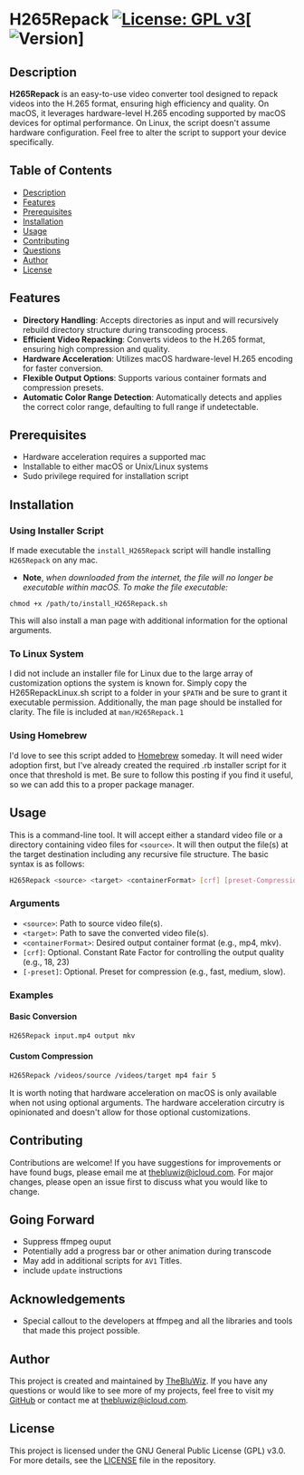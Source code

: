 # H265Repack [![License: GPL v3](https://img.shields.io/badge/License-GPLv3-blue.svg)](https://www.gnu.org/licenses/gpl-3.0)[![Version](https://img.shields.io/github/package-json/v/TheBluWiz/H265Repack)]

## Description
**H265Repack** is an easy-to-use video converter tool designed to repack videos into the H.265 format, ensuring high efficiency and quality. On macOS, it leverages hardware-level H.265 encoding supported by macOS devices for optimal performance. On Linux, the script doesn't assume hardware configuration. Feel free to alter the script to support your device specifically.

## Table of Contents
- [Description](#description)
- [Features](#features)
- [Prerequisites](#prerequisites)
- [Installation](#installation)
- [Usage](#usage)
- [Contributing](#contributing)
- [Questions](#questions)
- [Author](#author)
- [License](#license)

## Features
- **Directory Handling**: Accepts directories as input and will recursively rebuild directory structure during transcoding process.
- **Efficient Video Repacking**: Converts videos to the H.265 format, ensuring high compression and quality.
- **Hardware Acceleration**: Utilizes macOS hardware-level H.265 encoding for faster conversion.
- **Flexible Output Options**: Supports various container formats and compression presets.
- **Automatic Color Range Detection**: Automatically detects and applies the correct color range, defaulting to full range if undetectable.

## Prerequisites
- Hardware acceleration requires a supported mac
- Installable to either macOS or Unix/Linux systems
- Sudo privilege required for installation script

## Installation
### Using Installer Script
If made executable the `install_H265Repack` script will handle installing `H265Repack` on any mac. 
- **Note**, *when downloaded from the internet, the file will no longer be executable within macOS. To make the file executable:*
```
chmod +x /path/to/install_H265Repack.sh
```
This will also install a man page with additional information for the optional arguments.
### To Linux System
I did not include an installer file for Linux due to the large array of customization options the system is known for. Simply copy the H265RepackLinux.sh script to a folder in your `$PATH` and be sure to grant it executable permission. Additionally, the man page should be installed for clarity. The file is included at `man/H265Repack.1`
### Using Homebrew
I'd love to see this script added to [Homebrew](brew.sh) someday. It will need wider adoption first, but I've already created the required .rb installer script for it once that threshold is met. Be sure to follow this posting if you find it useful, so we can add this to a proper package manager.
## Usage
This is a command-line tool. It will accept either a standard video file or a directory containing video files for `<source>`. It will then output the file(s) at the target destination including any recursive file structure. The basic syntax is as follows:
```sh
H265Repack <source> <target> <containerFormat> [crf] [preset-Compression] 
```
### Arguments
- `<source>`: Path to source video file(s).
- `<target>`: Path to save the converted video file(s).
- `<containerFormat>`: Desired output container format (e.g., mp4, mkv).
- `[crf]`: Optional. Constant Rate Factor for controlling the output quality (e.g., 18, 23)
- `[-preset]`: Optional. Preset for compression (e.g., fast, medium, slow).
### Examples
#### Basic Conversion
```sh
H265Repack input.mp4 output mkv
```
#### Custom Compression
```sh
H265Repack /videos/source /videos/target mp4 fair 5
```
It is worth noting that hardware acceleration on macOS is only available when not using optional arguments. The hardware acceleration circutry is opinionated and doesn't allow for those optional customizations. 
## Contributing
Contributions are welcome! If you have suggestions for improvements or have found bugs, please email me at <a href="mailto:thebluwiz@icloud.com?subject=H265Repack">thebluwiz@icloud.com</a>. For major changes, please open an issue first to discuss what you would like to change.
## Going Forward
- Suppress ffmpeg ouput
- Potentially add a progress bar or other animation during transcode
- May add in additional scripts for `AV1` Titles.
- include `update` instructions
## Acknowledgements
- Special callout to the developers at ffmpeg and all the libraries and tools that made this project possible.
## Author
This project is created and maintained by [TheBluWiz](https://github.com/TheBluWiz). If you have any questions or would like to see more of my projects, feel free to visit my [GitHub](https://github.com/TheBluWiz) or contact me at [thebluwiz@icloud.com](mailto:thebluwiz@icloud.com).
## License
This project is licensed under the GNU General Public License (GPL) v3.0. For more details, see the <a href="https://www.gnu.org/licenses/gpl-3.0.en.html">LICENSE</a> file in the repository.